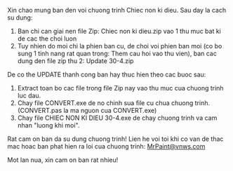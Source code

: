 Xin chao mung ban den voi chuong trinh Chiec non ki dieu. Sau day la cach su dung:
1. Ban chi can giai nen file Zip: Chiec non ki dieu.zip vao 1 thu muc bat ki de cac the choi luon
2. Tuy nhien do moi chi la phien ban cu, de choi voi phien ban moi (co bo sung 1 tinh nang rat quan trong: Them cau hoi vao thu vien), ban cac dung den file zip thu 2: Update 30-4.zip

De co the UPDATE thanh cong ban hay thuc hien theo cac buoc sau:
1. Extract toan bo cac file trong file Zip nay vao thu muc cua chuong trinh luc dau.
2. Chay file CONVERT.exe de no chinh sua file cu chua chuong trinh. (CONVERT.pas la ma nguon cua CONVERT.exe)
3. Chay file CHIEC NON KI DIEU 30-4.exe de chay chuong trinh va cam nhan "luong khi moi".

Rat cam on ban da su dung chuong trinh!
Lien he voi toi khi co van de thac mac hoac ban phat hien ra loi cua chuong trinh:
 MrPaint@vnws.com

Mot lan nua, xin cam on ban rat nhieu!